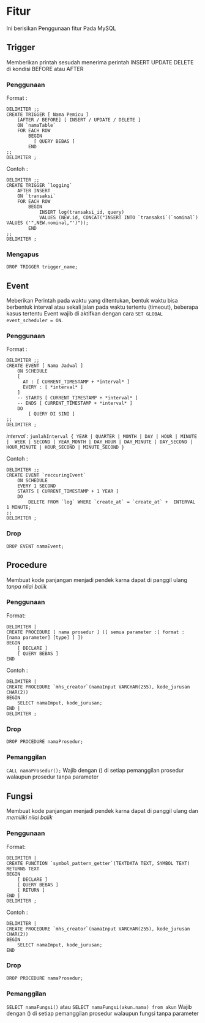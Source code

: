 # Fitur
Ini berisikan Penggunaan fitur Pada MySQL

## Trigger
Memberikan printah sesudah menerima perintah INSERT UPDATE DELETE di kondisi BEFORE atau AFTER 

### Penggunaan
Format :
```
DELIMITER ;;
CREATE TRIGGER [ Nama Pemicu ]
    [AFTER / BEFORE] [ INSERT / UPDATE / DELETE ]
    ON `namaTable`
    FOR EACH ROW
        BEGIN
          [ QUERY BEBAS ]
        END
;;
DELIMITER ;
```
Contoh :
```
DELIMITER ;;
CREATE TRIGGER `logging`
    AFTER INSERT
    ON `transaksi`
    FOR EACH ROW
        BEGIN
            INSERT log(transaksi_id, query)
            VALUES (NEW.id, CONCAT("INSERT INTO `transaksi`(`nominal`) VALUES ('",NEW.nominal,"')"));
        END
;;
DELIMITER ;
```

### Mengapus
`DROP TRIGGER trigger_name;`

## Event
Meberikan Perintah pada waktu yang ditentukan, bentuk waktu bisa berbentuk interval atau sekali jalan pada waktu tertentu (timeout), 
beberapa kasus tertentu Event wajib di aktifkan dengan cara `SET GLOBAL event_scheduler = ON`. 

### Penggunaan
Format :
```
DELIMITER ;;
CREATE EVENT [ Nama Jadwal ]
    ON SCHEDULE
    [ 
      AT : [ CURRENT_TIMESTAMP + *interval* ]
      EVERY : [ *interval* ]
    ] 
    -- STARTS [ CURRENT_TIMESTAMP + *interval* ]
    -- ENDS [ CURRENT_TIMESTAMP + *interval* ]
    DO
        [ QUERY DI SINI ]
;;
DELIMITER ;
```
*interval* : `jumlahInterval {
  YEAR | QUARTER | MONTH | DAY | HOUR | MINUTE | 
  WEEK | SECOND | YEAR_MONTH | DAY_HOUR | DAY_MINUTE |
  DAY_SECOND | HOUR_MINUTE | HOUR_SECOND | MINUTE_SECOND
}`

Contoh :
```
DELIMITER ;;
CREATE EVENT `reccuringEvent`
    ON SCHEDULE
    EVERY 1 SECOND
    STARTS [ CURRENT_TIMESTAMP + 1 YEAR ]
    DO
        DELETE FROM `log` WHERE `create_at` = `create_at` +  INTERVAL 1 MINUTE;
;;
DELIMITER ;
```

### Drop
`DROP EVENT namaEvent;`

## Procedure
Membuat kode panjangan menjadi pendek karna dapat di panggil ulang *tanpa nilai balik*

### Penggunaan
Format:
```
DELIMITER |
CREATE PROCEDURE [ nama prosedur ] ([ semua parameter :[ format : [nama parameter] [type] ] ])
BEGIN
    [ DECLARE ]
    [ QUERY BEBAS ]
END
```
Contoh :
```
DELIMITER |
CREATE PROCEDURE `mhs_creator`(namaInput VARCHAR(255), kode_jurusan CHAR(2))
BEGIN
    SELECT namaImput, kode_jurusan;
END |   
DELIMITER ;
```

### Drop
`DROP PROCEDURE namaProsedur;`

### Pemanggilan 
`CALL namaProsedur();`
Wajib dengan () di setiap pemanggilan prosedur walaupun prosedur tanpa parameter

## Fungsi
Membuat kode panjangan menjadi pendek karna dapat di panggil ulang dan *memiliki nilai balik*

### Penggunaan
Format:
```
DELIMITER |
CREATE FUNCTION `symbol_pattern_getter`(TEXTDATA TEXT, SYMBOL TEXT) 
RETURNS TEXT
BEGIN
    [ DECLARE ]
    [ QUERY BEBAS ]
    [ RETURN ]
END |   
DELIMITER ;
```
Contoh :
```
DELIMITER |
CREATE PROCEDURE `mhs_creator`(namaInput VARCHAR(255), kode_jurusan CHAR(2))
BEGIN
    SELECT namaImput, kode_jurusan;
END
```

### Drop
`DROP PROCEDURE namaProsedur;`

### Pemanggilan 
`SELECT namaFungsi()` atau `SELECT namaFungsi(akun.nama) from akun`
Wajib dengan () di setiap pemanggilan prosedur walaupun fungsi tanpa parameter
